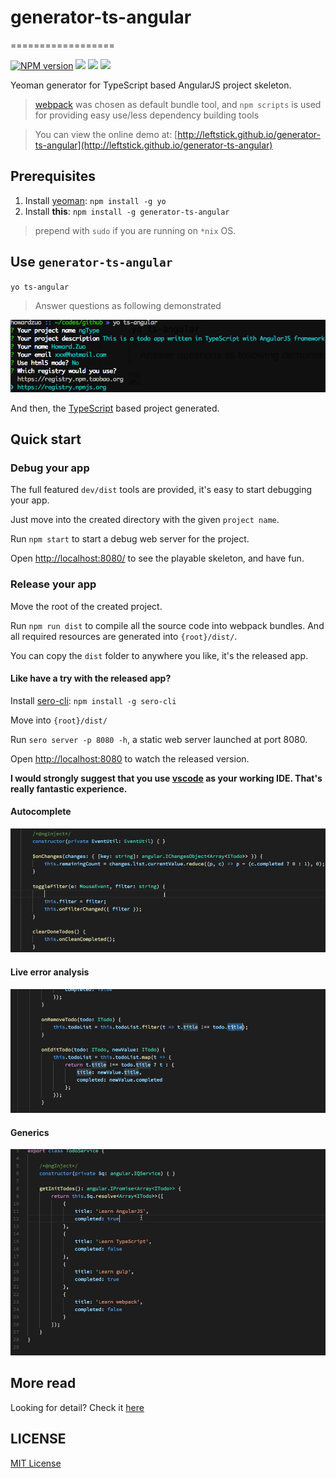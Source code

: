 # generator-ts-angular
==================

[![NPM version][npm-image]][npm-url]
![][david-url]
![][dt-url]
![][license-url]

Yeoman generator for TypeScript based AngularJS project skeleton.
>[webpack](http://webpack.github.io/) was chosen as default bundle tool, and `npm scripts` is used for providing easy use/less dependency building tools


> You can view the online demo at: [http://leftstick.github.io/generator-ts-angular](http://leftstick.github.io/generator-ts-angular)

## Prerequisites ##

1. Install [yeoman](http://yeoman.io/): `npm install -g yo`
4. Install __this__: `npm install -g generator-ts-angular`

> prepend with `sudo` if you are running on `*nix` OS.

## Use `generator-ts-angular` ##

`yo ts-angular`

> Answer questions as following demonstrated

![](./docs/img/questions.png)

And then, the [TypeScript](http://www.typescriptlang.org) based project generated.

## Quick start ##

### Debug your app ###

The full featured `dev/dist` tools are provided, it's easy to start debugging your app.

Just move into the created directory with the given `project name`.

Run `npm start` to start a debug web server for the project.

Open [http://localhost:8080/](http://localhost:8080/) to see the playable skeleton, and have fun.


### Release your app ###

Move the root of the created project.

Run `npm run dist` to compile all the source code into webpack bundles. And all required resources are generated into `{root}/dist/`.

You can copy the `dist` folder to anywhere you like, it's the released app.

#### Like have a try with the released app? ####

Install [sero-cli](https://github.com/leftstick/Sero-cli): `npm install -g sero-cli`

Move into `{root}/dist/`

Run `sero server -p 8080 -h`, a static web server launched at port 8080.

Open [http://localhost:8080](http://localhost:8080) to watch the released version.


**I would strongly suggest that you use [vscode](https://code.visualstudio.com/) as your working IDE. That's really fantastic experience.**

#### Autocomplete ####
![](./docs/img/ide-hint01.gif)

#### Live error analysis ####
![](./docs/img/ide-hint02.gif)

#### Generics ####
![](./docs/img/ide-hint03.gif)


## More read ##

Looking for detail? Check it [here](https://github.com/leftstick/generator-ts-angular/blob/master/docs/api.md)


## LICENSE ##

[MIT License](https://raw.githubusercontent.com/leftstick/generator-ts-angular/master/LICENSE)


[npm-url]: https://npmjs.org/package/generator-ts-angular
[npm-image]: https://badge.fury.io/js/generator-ts-angular.png
[david-url]: https://david-dm.org/leftstick/generator-ts-angular.png
[dt-url]:https://img.shields.io/npm/dt/generator-ts-angular.svg
[license-url]:https://img.shields.io/npm/l/generator-ts-angular.svg

